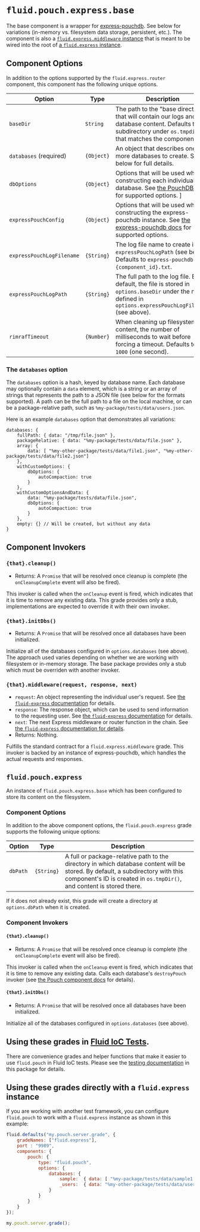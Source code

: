 # `fluid.pouch.express.base`

The base component is a wrapper for [express-pouchdb](https://github.com/pouchdb/express-pouchdb).  See below for
variations (in-memory vs. filesystem data storage, persistent, etc.).  The component is also a
[`fluid.express.middleware` instance](https://github.com/fluid-project/fluid-express/blob/master/docs/middleware.md)
that is meant to be wired into the root of [a `fluid.express` instance](https://github.com/fluid-project/fluid-express).

## Component Options

In addition to the options supported by the `fluid.express.router` component, this component has the following unique
options.

| Option                    | Type       | Description |
| ------------------------- | ---------- | ----------- |
| `baseDir`                 | `String`   | The path to the "base directory" that will contain our logs and database content.  Defaults to a subdirectory under `os.tmpdir()` that matches the component ID. |
| `databases` (required)    | `{Object}` | An object that describes one or more databases to create.  See below for full details. |
| `dbOptions`               | `{Object}` | Options that will be used when constructing each individual database. See [the PouchDB docs](https://pouchdb.com/api.html#create_database) for supported options. ]
| `expressPouchConfig`      | `{Object}` | Options that will be used when constructing the express-pouchdb instance. See [the express-pouchdb docs](https://github.com/pouchdb/express-pouchdb#api) for supported options. |
| `expressPouchLogFilename` | `{String}` | The log file name to create in `expressPouchLogPath` (see below).  Defaults to `express-pouchdb-log-{component_id}.txt`. |
| `expressPouchLogPath`     | `{String}` | The full path to the log file.  By default, the file is stored in `options.baseDir` under the name defined in `options.expressPouchLogFilename` (see above). |
| `rimrafTimeout`           | `{Number}` | When cleaning up filesystem content, the number of milliseconds to wait before forcing a timeout.  Defaults to `1000` (one second). |

### The `databases` option

The `databases` option is a hash, keyed by database name.  Each database may optionally contain a `data` element, which
is a string or an array of strings that represents the path to a JSON file (see below for the formats supported).  A
path can be the full path to a file on the local machine, or can be a package-relative path, such as
`%my-package/tests/data/users.json`.

Here is an example `databases` option that demonstrates all variations:

```snippet
databases: {
    fullPath: { data: "/tmp/file.json" },
    packageRelative: { data: "%my-package/tests/data/file.json" },
    array: {
        data: [ "%my-other-package/tests/data/file1.json", "%my-other-package/tests/data/file2.json"]
    },
    withCustomOptions: {
        dbOptions: {
            autoCompaction: true
        }
    },
    withCustomOptionsAndData: {
        data: "%my-package/tests/data/file.json",
        dbOptions: {
            autoCompaction: true
        }
    },
    empty: {} // Will be created, but without any data
}
```

## Component Invokers

### `{that}.cleanup()`

* Returns: A `Promise` that will be resolved once cleanup is complete (the `onCleanupComplete` event will also be
  fired).

This invoker is called when the `onCleanup` event is fired, which indicates that it is time to remove any existing
data.  This grade provides only a stub, implementations are expected to override it with their own invoker.

### `{that}.initDbs()`

* Returns: A `Promise` that will be resolved once all databases have been initialized.

Initialize all of the databases configured in `options.databases` (see above).  The approach used varies depending on
whether we are working with filesystem or in-memory storage.  The base package provides only a stub which must be
overriden with another invoker.

### `{that}.middleware(request, response, next)`

* `request`: An object representing the individual user's request.  See [the `fluid-express`
  documentation](https://github.com/fluid-project/fluid-express/blob/master/docs/express.md#the-express-request-object) for
  details.
* `response`: The response object, which can be used to send information to the requesting user.  See [the
  `fluid-express`
  documentation](https://github.com/fluid-project/fluid-express/blob/master/docs/express.md#the-express-response-object)
  for details.
* `next`: The next Express middleware or router function in the chain.  See [the `fluid-express` documentation for
  details](https://github.com/fluid-project/fluid-express/blob/master/docs/middleware.md#what-is-middleware).
* Returns: Nothing.

Fulfills the standard contract for a `fluid.express.middleware` grade.  This invoker is backed by an instance of
express-pouchdb, which handles the actual requests and responses.

## `fluid.pouch.express`

An instance of `fluid.pouch.express.base` which has been configured to store its content on the filesystem.

### Component Options

In addition to the above component options, the `fluid.pouch.express` grade supports the following unique options:

| Option                   | Type       | Description |
| ------------------------ | ---------- | ----------- |
| `dbPath`  | `{String}` | A full or package-relative path to the directory in which database content will be stored.  By default, a subdirectory with this component's ID is created in `os.tmpDir()`, and content is stored there. |

If it does not already exist, this grade will create a directory at `options.dbPath` when it is created.

### Component Invokers

#### `{that}.cleanup()`

* Returns: A `Promise` that will be resolved once cleanup is complete (the `onCleanupComplete` event will also be
  fired).

This invoker is called when the `onCleanup` event is fired, which indicates that it is time to remove any existing
data. Calls each database's `destroyPouch` invoker (see [the Pouch component docs](pouchdb.md) for details).

#### `{that}.initDbs()`

* Returns: A `Promise` that will be resolved once all databases have been initialized.

Initialize all of the databases configured in `options.databases` (see above).

## Using these grades in [Fluid IoC Tests](http://docs.fluidproject.org/infusion/development/IoCTestingFramework.html).

There are convenience grades and helper functions that make it easier to use `fluid.pouch` in Fluid IoC tests.  Please
see the [testing documentation](tests.md) in this package for details.

## Using these grades directly with a `fluid.express` instance

If you are working with another test framework, you can configure `fluid.pouch` to work with a `fluid.express` instance
as shown in this example:

```javascript
fluid.defaults("my.pouch.server.grade", {
    gradeNames: ["fluid.express"],
    port : "9989",
    components: {
        pouch: {
            type: "fluid.pouch",
            options: {
                databases: {
                    sample:  { data: [ "%my-package/tests/data/sample1.json", "%my-package/tests/data/sample2.json"] },
                    _users:  { data: "%my-other-package/tests/data/users.json"}
                }
            }
        }
    }
});

my.pouch.server.grade();
```

